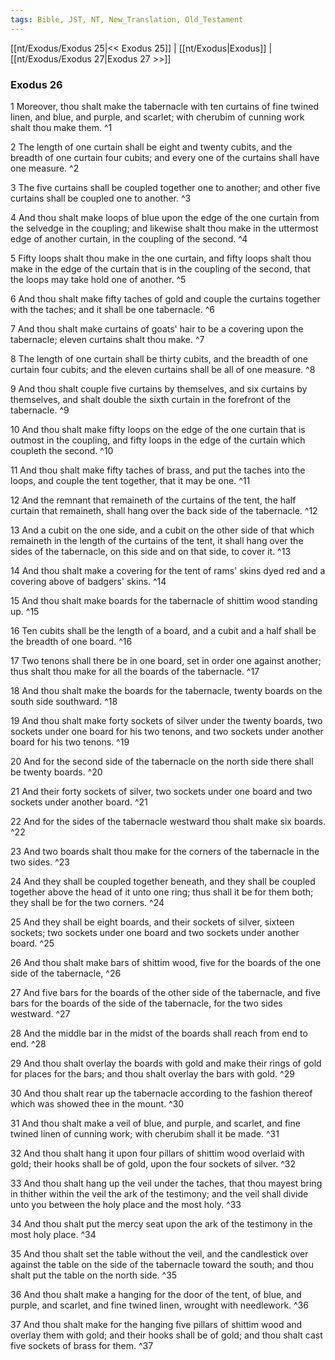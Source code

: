 ```yaml
---
tags: Bible, JST, NT, New_Translation, Old_Testament
---
```


[[nt/Exodus/Exodus 25|<< Exodus 25]] | [[nt/Exodus|Exodus]] | [[nt/Exodus/Exodus 27|Exodus 27 >>]]

### Exodus 26

1 Moreover, thou shalt make the tabernacle with ten curtains of fine twined linen, and blue, and purple, and scarlet; with cherubim of cunning work shalt thou make them.  ^1

2 The length of one curtain shall be eight and twenty cubits, and the breadth of one curtain four cubits; and every one of the curtains shall have one measure.  ^2

3 The five curtains shall be coupled together one to another; and other five curtains shall be coupled one to another.  ^3

4 And thou shalt make loops of blue upon the edge of the one curtain from the selvedge in the coupling; and likewise shalt thou make in the uttermost edge of another curtain, in the coupling of the second.  ^4

5 Fifty loops shalt thou make in the one curtain, and fifty loops shalt thou make in the edge of the curtain that is in the coupling of the second, that the loops may take hold one of another.  ^5

6 And thou shalt make fifty taches of gold and couple the curtains together with the taches; and it shall be one tabernacle.  ^6

7 And thou shalt make curtains of goats\' hair to be a covering upon the tabernacle; eleven curtains shalt thou make.  ^7

8 The length of one curtain shall be thirty cubits, and the breadth of one curtain four cubits; and the eleven curtains shall be all of one measure.  ^8

9 And thou shalt couple five curtains by themselves, and six curtains by themselves, and shalt double the sixth curtain in the forefront of the tabernacle.  ^9

10 And thou shalt make fifty loops on the edge of the one curtain that is outmost in the coupling, and fifty loops in the edge of the curtain which coupleth the second.  ^10

11 And thou shalt make fifty taches of brass, and put the taches into the loops, and couple the tent together, that it may be one.  ^11

12 And the remnant that remaineth of the curtains of the tent, the half curtain that remaineth, shall hang over the back side of the tabernacle.  ^12

13 And a cubit on the one side, and a cubit on the other side of that which remaineth in the length of the curtains of the tent, it shall hang over the sides of the tabernacle, on this side and on that side, to cover it.  ^13

14 And thou shalt make a covering for the tent of rams\' skins dyed red and a covering above of badgers\' skins.  ^14

15 And thou shalt make boards for the tabernacle of shittim wood standing up.  ^15

16 Ten cubits shall be the length of a board, and a cubit and a half shall be the breadth of one board.  ^16

17 Two tenons shall there be in one board, set in order one against another; thus shalt thou make for all the boards of the tabernacle.  ^17

18 And thou shalt make the boards for the tabernacle, twenty boards on the south side southward.  ^18

19 And thou shalt make forty sockets of silver under the twenty boards, two sockets under one board for his two tenons, and two sockets under another board for his two tenons.  ^19

20 And for the second side of the tabernacle on the north side there shall be twenty boards.  ^20

21 And their forty sockets of silver, two sockets under one board and two sockets under another board.  ^21

22 And for the sides of the tabernacle westward thou shalt make six boards.  ^22

23 And two boards shalt thou make for the corners of the tabernacle in the two sides.  ^23

24 And they shall be coupled together beneath, and they shall be coupled together above the head of it unto one ring; thus shall it be for them both; they shall be for the two corners.  ^24

25 And they shall be eight boards, and their sockets of silver, sixteen sockets; two sockets under one board and two sockets under another board.  ^25

26 And thou shalt make bars of shittim wood, five for the boards of the one side of the tabernacle,  ^26

27 And five bars for the boards of the other side of the tabernacle, and five bars for the boards of the side of the tabernacle, for the two sides westward.  ^27

28 And the middle bar in the midst of the boards shall reach from end to end.  ^28

29 And thou shalt overlay the boards with gold and make their rings of gold for places for the bars; and thou shalt overlay the bars with gold.  ^29

30 And thou shalt rear up the tabernacle according to the fashion thereof which was showed thee in the mount.  ^30

31 And thou shalt make a veil of blue, and purple, and scarlet, and fine twined linen of cunning work; with cherubim shall it be made.  ^31

32 And thou shalt hang it upon four pillars of shittim wood overlaid with gold; their hooks shall be of gold, upon the four sockets of silver.  ^32

33 And thou shalt hang up the veil under the taches, that thou mayest bring in thither within the veil the ark of the testimony; and the veil shall divide unto you between the holy place and the most holy.  ^33

34 And thou shalt put the mercy seat upon the ark of the testimony in the most holy place.  ^34

35 And thou shalt set the table without the veil, and the candlestick over against the table on the side of the tabernacle toward the south; and thou shalt put the table on the north side.  ^35

36 And thou shalt make a hanging for the door of the tent, of blue, and purple, and scarlet, and fine twined linen, wrought with needlework.  ^36

37 And thou shalt make for the hanging five pillars of shittim wood and overlay them with gold; and their hooks shall be of gold; and thou shalt cast five sockets of brass for them.  ^37

 
